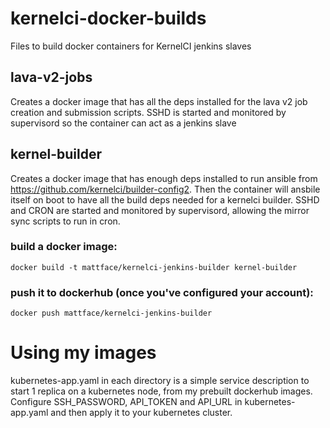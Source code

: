 # kernelci-docker-builds
Files to build docker containers for KernelCI jenkins slaves

## lava-v2-jobs
Creates a docker image that has all the deps installed for the lava v2 job creation and submission scripts.
SSHD is started and monitored by supervisord so the container can act as a jenkins slave

## kernel-builder
Creates a docker image that has enough deps installed to run ansible from https://github.com/kernelci/builder-config2.
Then the container will ansbile itself on boot to have all the build deps needed for a kernelci builder.
SSHD and CRON are started and monitored by supervisord, allowing the mirror sync scripts to run in cron.


### build a docker image:
`docker build -t mattface/kernelci-jenkins-builder kernel-builder`

### push it to dockerhub (once you've configured your account):
`docker push mattface/kernelci-jenkins-builder`

# Using my images
kubernetes-app.yaml in each directory is a simple service description to start 1 replica on a kubernetes node, from my prebuilt dockerhub images.
Configure SSH_PASSWORD, API_TOKEN and API_URL in kubernetes-app.yaml and then apply it to your kubernetes cluster.
